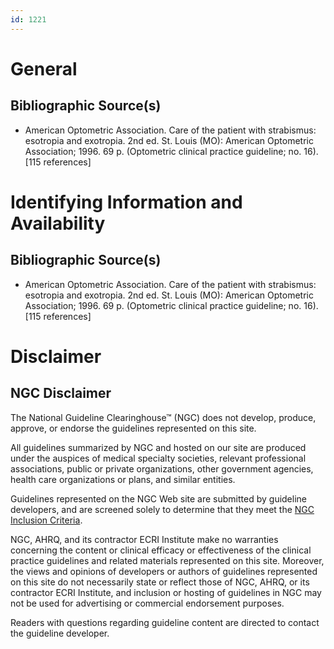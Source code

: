 ```yaml
---
id: 1221
---
```


# General

## Bibliographic Source(s)

- American Optometric Association. Care of the patient with strabismus: esotropia and exotropia. 2nd ed. St. Louis (MO): American Optometric Association; 1996. 69 p. (Optometric clinical practice guideline; no. 16). [115 references]

# Identifying Information and Availability

## Bibliographic Source(s)

- American Optometric Association. Care of the patient with strabismus: esotropia and exotropia. 2nd ed. St. Louis (MO): American Optometric Association; 1996. 69 p. (Optometric clinical practice guideline; no. 16). [115 references]

# Disclaimer

## NGC Disclaimer

The National Guideline Clearinghouse™ (NGC) does not develop, produce, approve, or endorse the guidelines represented on this site.

All guidelines summarized by NGC and hosted on our site are produced under the auspices of medical specialty societies, relevant professional associations, public or private organizations, other government agencies, health care organizations or plans, and similar entities.

Guidelines represented on the NGC Web site are submitted by guideline developers, and are screened solely to determine that they meet the [NGC Inclusion Criteria](/help-and-about/summaries/inclusion-criteria).

NGC, AHRQ, and its contractor ECRI Institute make no warranties concerning the content or clinical efficacy or effectiveness of the clinical practice guidelines and related materials represented on this site. Moreover, the views and opinions of developers or authors of guidelines represented on this site do not necessarily state or reflect those of NGC, AHRQ, or its contractor ECRI Institute, and inclusion or hosting of guidelines in NGC may not be used for advertising or commercial endorsement purposes.

Readers with questions regarding guideline content are directed to contact the guideline developer.

